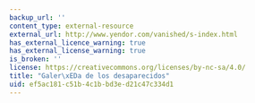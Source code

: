 ```yaml
---
backup_url: ''
content_type: external-resource
external_url: http://www.yendor.com/vanished/s-index.html
has_external_licence_warning: true
has_external_license_warning: true
is_broken: ''
license: https://creativecommons.org/licenses/by-nc-sa/4.0/
title: "Galer\xEDa de los desaparecidos"
uid: ef5ac181-c51b-4c1b-bd3e-d21c47c334d1
---
```

